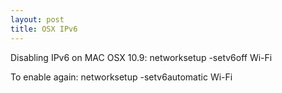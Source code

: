```yaml
---
layout: post
title: OSX IPv6
---
```


Disabling IPv6 on MAC OSX 10.9:
networksetup -setv6off Wi-Fi

To enable again:
networksetup -setv6automatic Wi-Fi
